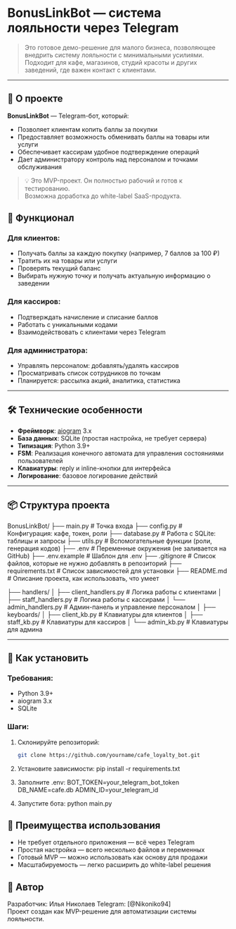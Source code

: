 # BonusLinkBot — система лояльности через Telegram

> Это готовое демо-решение для малого бизнеса, позволяющее внедрить систему лояльности с минимальными усилиями.  
> Подходит для кафе, магазинов, студий красоты и других заведений, где важен контакт с клиентами.  

---

## 📌 О проекте

**BonusLinkBot** — Telegram-бот, который:
- Позволяет клиентам копить баллы за покупки
- Предоставляет возможность обменивать баллы на товары или услуги
- Обеспечивает кассирам удобное подтверждение операций
- Дает администратору контроль над персоналом и точками обслуживания

> 💡 Это MVP-проект. Он полностью рабочий и готов к тестированию.  
> Возможна доработка до white-label SaaS-продукта.

## 🔧 Функционал

### Для клиентов:
- Получать баллы за каждую покупку (например, 7 баллов за 100 ₽)
- Тратить их на товары или услуги
- Проверять текущий баланс
- Выбирать нужную точку и получать актуальную информацию о заведении

### Для кассиров:
- Подтверждать начисление и списание баллов
- Работать с уникальными кодами
- Взаимодействовать с клиентами через Telegram

### Для администратора:
- Управлять персоналом: добавлять/удалять кассиров
- Просматривать список сотрудников по точкам
- Планируется: рассылка акций, аналитика, статистика

---

## 🛠 Технические особенности

- **Фреймворк**: [aiogram](https://github.com/aiogram/aiogram)  3.x
- **База данных**: SQLite (простая настройка, не требует сервера)
- **Типизация**: Python 3.9+
- **FSM**: Реализация конечного автомата для управления состояниями пользователей
- **Клавиатуры**: reply и inline-кнопки для интерфейса
- **Логирование**: базовое логирование действий

---

## 📦 Структура проекта

BonusLinkBot/
├── main.py                  # Точка входа
├── config.py                # Конфигурация: кафе, токен, роли
├── database.py              # Работа с SQLite: таблицы и запросы
├── utils.py                 # Вспомогательные функции (роли, генерация кодов)
├── .env                     # Переменные окружения (не заливается на GitHub)
├── .env.example             # Шаблон для .env
├── .gitignore               # Список файлов, которые не нужно добавлять в репозиторий
├── requirements.txt         # Список зависимостей для установки
├── README.md                # Описание проекта, как использовать, что умеет

├── handlers/
│   ├── client_handlers.py   # Логика работы с клиентами
│   ├── staff_handlers.py    # Логика работы с кассирами
│   └── admin_handlers.py    # Админ-панель и управление персоналом
│
├── keyboards/
│   ├── client_kb.py         # Клавиатуры для клиентов
│   ├── staff_kb.py          # Клавиатуры для кассиров
│   └── admin_kb.py          # Клавиатуры для админа

---

## 🚀 Как установить

### Требования:
- Python 3.9+
- aiogram 3.x
- SQLite

### Шаги:

1. Склонируйте репозиторий:
   ```bash
   git clone https://github.com/yourname/cafe_loyalty_bot.git 

2. Установите зависимости:
    pip install -r requirements.txt

3. Заполните .env:
    BOT_TOKEN=your_telegram_bot_token
    DB_NAME=cafe.db
    ADMIN_ID=your_telegram_id

4. Запустите бота:
    python main.py


## 🎯 Преимущества использования

- Не требует отдельного приложения — всё через Telegram
- Простая настройка — всего несколько файлов и переменных
- Готовый MVP — можно использовать как основу для продажи
- Масштабируемость — легко расширить до white-label решения


## 👤 Автор

Разработчик: Илья Николаев
Telegram: [@Nikoniko94]  
Проект создан как MVP-решение для автоматизации системы лояльности.
